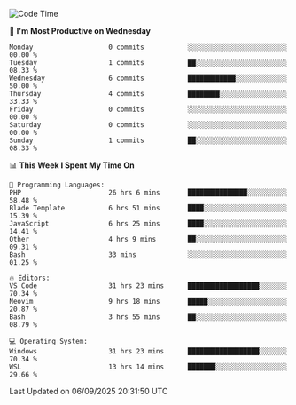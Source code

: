 <!--START_SECTION:waka-->
![Code Time](http://img.shields.io/badge/Code%20Time-5%2C758%20hrs%2012%20mins-blue)

📅 **I'm Most Productive on Wednesday** 

```text
Monday                   0 commits           ░░░░░░░░░░░░░░░░░░░░░░░░░   00.00 % 
Tuesday                  1 commits           ██░░░░░░░░░░░░░░░░░░░░░░░   08.33 % 
Wednesday                6 commits           ████████████░░░░░░░░░░░░░   50.00 % 
Thursday                 4 commits           ████████░░░░░░░░░░░░░░░░░   33.33 % 
Friday                   0 commits           ░░░░░░░░░░░░░░░░░░░░░░░░░   00.00 % 
Saturday                 0 commits           ░░░░░░░░░░░░░░░░░░░░░░░░░   00.00 % 
Sunday                   1 commits           ██░░░░░░░░░░░░░░░░░░░░░░░   08.33 % 
```


📊 **This Week I Spent My Time On** 

```text
💬 Programming Languages: 
PHP                      26 hrs 6 mins       ███████████████░░░░░░░░░░   58.48 % 
Blade Template           6 hrs 51 mins       ████░░░░░░░░░░░░░░░░░░░░░   15.39 % 
JavaScript               6 hrs 25 mins       ████░░░░░░░░░░░░░░░░░░░░░   14.41 % 
Other                    4 hrs 9 mins        ██░░░░░░░░░░░░░░░░░░░░░░░   09.31 % 
Bash                     33 mins             ░░░░░░░░░░░░░░░░░░░░░░░░░   01.25 % 

🔥 Editors: 
VS Code                  31 hrs 23 mins      ██████████████████░░░░░░░   70.34 % 
Neovim                   9 hrs 18 mins       █████░░░░░░░░░░░░░░░░░░░░   20.87 % 
Bash                     3 hrs 55 mins       ██░░░░░░░░░░░░░░░░░░░░░░░   08.79 % 

💻 Operating System: 
Windows                  31 hrs 23 mins      ██████████████████░░░░░░░   70.34 % 
WSL                      13 hrs 14 mins      ███████░░░░░░░░░░░░░░░░░░   29.66 % 
```


 Last Updated on 06/09/2025 20:31:50 UTC
<!--END_SECTION:waka-->
